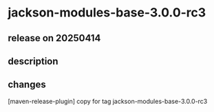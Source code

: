 # jackson-modules-base-3.0.0-rc3

## release on 20250414

## description

## changes

[maven-release-plugin] copy for tag jackson-modules-base-3.0.0-rc3

